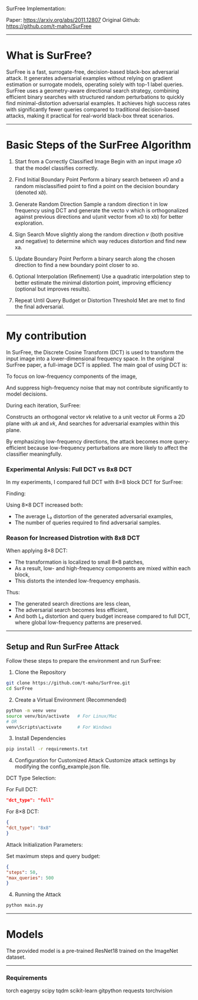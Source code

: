 SurFree Implementation:

Paper: https://arxiv.org/abs/2011.12807
Original Github: https://github.com/t-maho/SurFree

--------

# What is SurFree?

SurFree is a fast, surrogate-free, decision-based black-box adversarial attack. It generates adversarial examples without relying on gradient estimation or surrogate models, operating solely with top-1 label queries. SurFree uses a geometry-aware directional search strategy, combining efficient binary searches with structured random perturbations to quickly find minimal-distortion adversarial examples. It achieves high success rates with significantly fewer queries compared to traditional decision-based attacks, making it practical for real-world black-box threat scenarios.

---------

# Basic Steps of the SurFree Algorithm

1. Start from a Correctly Classified Image
Begin with an input image 𝑥0 that the model classifies correctly.

2. Find Initial Boundary Point
Perform a binary search between 𝑥0 and a random misclassified point to find a point on the decision boundary (denoted x𝑏).

3. Generate Random Direction
Sample a random direction t in low frequency using DCT and generate the vecto v which is  orthogonalized against previous directions and u(unit vector from x0 to xb) for better exploration.


4. Sign Search
Move slightly along the random direction 𝑣 (both positive and negative) to determine which way reduces distortion and find new xa.

5. Update Boundary Point
Perform a binary search along the chosen direction to find a new boundary point closer to xo.


6. Optional Interpolation (Refinement)
Use a quadratic interpolation step to better estimate the minimal distortion point, improving efficiency (optional but improves results).

7. Repeat Until Query Budget or Distortion Threshold Met are met to find the final adversarial.

-----------

# My contribution

In SurFree, the Discrete Cosine Transform (DCT) is used to transform the input image into a lower-dimensional frequency space. In the original SurFree paper, a full-image DCT is applied.
The main goal of using DCT is:

To focus on low-frequency components of the image,

And suppress high-frequency noise that may not contribute significantly to model decisions.

During each iteration, SurFree:

Constructs an orthogonal vector 𝑣k relative to a unit vector 𝑢𝑘
Forms a 2D plane with 𝑢𝑘 and 𝑣𝑘,
And searches for adversarial examples within this plane.

By emphasizing low-frequency directions, the attack becomes more query-efficient because low-frequency perturbations are more likely to affect the classifier meaningfully.

### Experimental Anlysis: Full DCT vs 8x8 DCT

In my experiments, I compared full DCT with 8×8 block DCT for SurFree:

Finding: 

Using 8×8 DCT increased both:

- The average L₂ distortion of the generated adversarial examples,
- The number of queries required to find adversarial samples.

### Reason for Increased Distrotion with 8x8 DCT 

When applying 8×8 DCT:

- The transformation is localized to small 8×8 patches,
- As a result, low- and high-frequency components are mixed within each block,
- This distorts the intended low-frequency emphasis.

Thus:

- The generated search directions are less clean,
- The adversarial search becomes less efficient,
- And both L₂ distortion and query budget increase compared to full DCT, where global low-frequency patterns are preserved.

----------


## Setup and Run SurFree Attack

Follow these steps to prepare the environment and run SurFree:

1. Clone the Repository

```bash
git clone https://github.com/t-maho/SurFree.git
cd SurFree
```

2. Create a Virtual Environment (Recommended)

```bash
python -m venv venv
source venv/bin/activate   # For Linux/Mac
# OR
venv\Scripts\activate      # For Windows
```

3. Install Dependencies

```bash
pip install -r requirements.txt
```

4. Configuration for Customized Attack
Customize attack settings by modifying the config_example.json file.

DCT Type Selection:

For Full DCT:

```json
"dct_type": "full"
```

For 8×8 DCT:

```json
{
"dct_type": "8x8"
}
```

Attack Initialization Parameters:

Set maximum steps and query budget:

```json
{
"steps": 50,
"max_queries": 500
}
```

4. Running the Attack

```bash
python main.py
```
---------------------

# Models
The provided model is a pre-trained ResNet18 trained on the ImageNet dataset.

-------------------------------

### Requirements

torch
eagerpy
scipy
tqdm
scikit-learn
gitpython
requests
torchvision


